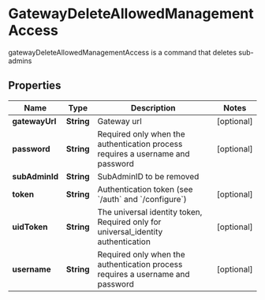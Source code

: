 

# GatewayDeleteAllowedManagementAccess

gatewayDeleteAllowedManagementAccess is a command that deletes sub-admins
## Properties

Name | Type | Description | Notes
------------ | ------------- | ------------- | -------------
**gatewayUrl** | **String** | Gateway url |  [optional]
**password** | **String** | Required only when the authentication process requires a username and password |  [optional]
**subAdminId** | **String** | SubAdminID to be removed | 
**token** | **String** | Authentication token (see &#x60;/auth&#x60; and &#x60;/configure&#x60;) |  [optional]
**uidToken** | **String** | The universal identity token, Required only for universal_identity authentication |  [optional]
**username** | **String** | Required only when the authentication process requires a username and password |  [optional]



